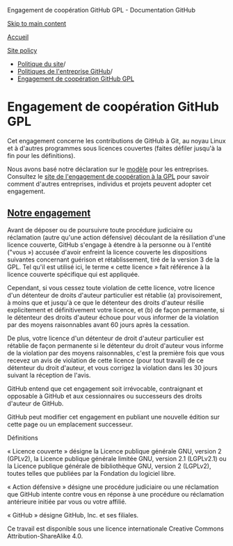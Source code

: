 Engagement de coopération GitHub GPL - Documentation GitHub

[Skip to main content](#main-content)

[Accueil](/fr)

[Site policy](/fr/site-policy)

* [Politique du site](/fr/site-policy)/
* [Politiques de l'entreprise GitHub](/fr/site-policy/github-company-policies)/
* [Engagement de coopération GitHub GPL](/fr/site-policy/github-company-policies/github-gpl-cooperation-commitment)

Engagement de coopération GitHub GPL
==========

Cet engagement concerne les contributions de GitHub à Git, au noyau Linux et à d'autres programmes sous licences couvertes (faites défiler jusqu'à la fin pour les définitions).

Nous avons basé notre déclaration sur le [modèle](https://github.com/gplcc/gplcc/blob/master/Company/GPL%20Cooperation%20Commitment-Company-Template.md) pour les entreprises. Consultez le [site de l'engagement de coopération à la GPL](https://gplcc.github.io/gplcc/) pour savoir comment d'autres entreprises, individus et projets peuvent adopter cet engagement.

[Notre engagement](#our-commitment)
----------

Avant de déposer ou de poursuivre toute procédure judiciaire ou réclamation (autre qu'une action défensive) découlant de la résiliation d'une licence couverte, GitHub s'engage à étendre à la personne ou à l'entité ("vous ») accusée d'avoir enfreint la licence couverte les dispositions suivantes concernant guérison et rétablissement, tiré de la version 3 de la GPL. Tel qu'il est utilisé ici, le terme « cette licence » fait référence à la licence couverte spécifique qui est appliquée.

Cependant, si vous cessez toute violation de cette licence, votre licence d'un détenteur de droits d'auteur particulier est rétablie (a) provisoirement, à moins que et jusqu'à ce que le détenteur des droits d'auteur résilie explicitement et définitivement votre licence, et (b) de façon permanente, si le détenteur des droits d'auteur échoue pour vous informer de la violation par des moyens raisonnables avant 60 jours après la cessation.

De plus, votre licence d'un détenteur de droit d'auteur particulier est rétablie de façon permanente si le détenteur du droit d'auteur vous informe de la violation par des moyens raisonnables, c'est la première fois que vous recevez un avis de violation de cette licence (pour tout travail) de ce détenteur du droit d'auteur, et vous corrigez la violation dans les 30 jours suivant la réception de l'avis.

GitHub entend que cet engagement soit irrévocable, contraignant et opposable à GitHub et aux cessionnaires ou successeurs des droits d'auteur de GitHub.

GitHub peut modifier cet engagement en publiant une nouvelle édition sur cette page ou un emplacement successeur.

Définitions

« Licence couverte » désigne la Licence publique générale GNU, version 2 (GPLv2), la Licence publique générale limitée GNU, version 2.1 (LGPLv2.1) ou la Licence publique générale de bibliothèque GNU, version 2 (LGPLv2), toutes telles que publiées par la Fondation du logiciel libre.

« Action défensive » désigne une procédure judiciaire ou une réclamation que GitHub intente contre vous en réponse à une procédure ou réclamation antérieure initiée par vous ou votre affilié.

« GitHub » désigne GitHub, Inc. et ses filiales.

Ce travail est disponible sous une licence internationale Creative Commons Attribution-ShareAlike 4.0.
